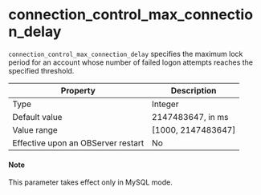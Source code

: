 connection_control_max_connection_delay
============================================================

`connection_control_max_connection_delay` specifies the maximum lock period for an account whose number of failed logon attempts reaches the specified threshold.


| Property | Description |
|------------------|---------------------|
| Type | Integer |
| Default value | 2147483647, in ms |
| Value range | \[1000, 2147483647\] |
| Effective upon an OBServer restart | No |

<main id="notice" type='explain'>
    <h4>Note</h4>
    <p>This parameter takes effect only in MySQL mode. </p>
  </main>
